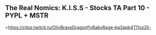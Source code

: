 ## The Real Nomics: K.I.S.S - Stocks TA Part 10 - PYPL + MSTR
<https://clips.twitch.tv/OilyBraveDragonflyBabyRage-kq3apb4T7loz2Il->
